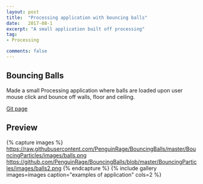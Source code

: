 ```yaml
---
layout: post
title:  "Processing application with bouncing balls"
date:   2017-08-1
excerpt: "A small application built off processing"
tag:
- Processing

comments: false
---
```


## Bouncing Balls
Made a small Processing application where balls are loaded upon user mouse click and bounce off walls, floor and ceiling.

[Git page](https://github.com/PenguinRage/BouncingBalls)

## Preview

{% capture images %}
    https://raw.githubusercontent.com/PenguinRage/BouncingBalls/master/BouncingParticles/images/balls.png
    https://github.com/PenguinRage/BouncingBalls/blob/master/BouncingParticles/images/balls2.png
{% endcapture %}
{% include gallery images=images caption="examples of application" cols=2 %}
